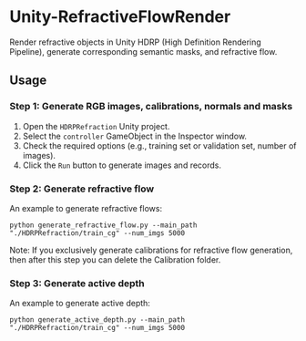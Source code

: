 # Unity-RefractiveFlowRender

Render refractive objects in Unity HDRP (High Definition Rendering Pipeline), generate corresponding semantic masks, and refractive flow.

## Usage

### Step 1: Generate RGB images, calibrations, normals and masks

1. Open the `HDRPRefraction` Unity project.
2. Select the `controller` GameObject in the Inspector window.
3. Check the required options (e.g., training set or validation set, number of images).
4. Click the `Run` button to generate images and records.

### Step 2: Generate refractive flow

An example to generate refractive flows:
   ```shell
   python generate_refractive_flow.py --main_path "./HDRPRefraction/train_cg" --num_imgs 5000
   ```
Note: If you exclusively generate calibrations for refractive flow generation, then after this step you can delete the Calibration folder.

### Step 3: Generate active depth

An example to generate active depth:
   ```shell
   python generate_active_depth.py --main_path "./HDRPRefraction/train_cg" --num_imgs 5000
   ```
